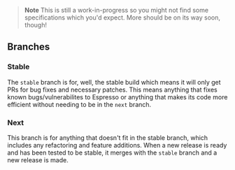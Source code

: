 > **Note**
> This is still a work-in-progress so you might not find some specifications which you'd expect.
> More should be on its way soon, though!

## Branches
### Stable
The `stable` branch is for, well, the stable build which means it will only get PRs for bug fixes and necessary patches.
This means anything that fixes known bugs/vulnerabilites to Espresso or anything that makes its code more efficient without needing to be in the `next` branch.
### Next
This branch is for anything that doesn't fit in the stable branch, which includes any refactoring and feature additions.
When a new release is ready and has been tested to be stable, it merges with the `stable` branch and a new release is made.
